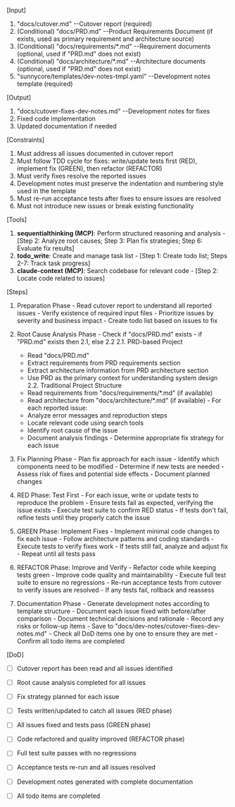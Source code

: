 [Input]
  1. "docs/cutover.md" --Cutover report (required)
  2. (Conditional) "docs/PRD.md" --Product Requirements Document (if exists, used as primary requirement and architecture source)
  3. (Conditional) "docs/requirements/*.md" --Requirement documents (optional, used if "PRD.md" does not exist)
  4. (Conditional) "docs/architecture/*.md" --Architecture documents (optional, used if "PRD.md" does not exist)
  5. "sunnycore/templates/dev-notes-tmpl.yaml" --Development notes template (required)

[Output]
  1. "docs/cutover-fixes-dev-notes.md" --Development notes for fixes
  2. Fixed code implementation
  3. Updated documentation if needed

[Constraints]
  1. Must address all issues documented in cutover report
  2. Must follow TDD cycle for fixes: write/update tests first (RED), implement fix (GREEN), then refactor (REFACTOR)
  3. Must verify fixes resolve the reported issues
  4. Development notes must preserve the indentation and numbering style used in the template
  5. Must re-run acceptance tests after fixes to ensure issues are resolved
  6. Must not introduce new issues or break existing functionality

[Tools]
  1. **sequentialthinking (MCP)**: Perform structured reasoning and analysis
    - [Step 2: Analyze root causes; Step 3: Plan fix strategies; Step 6: Evaluate fix results]
  2. **todo_write**: Create and manage task list
    - [Step 1: Create todo list; Steps 2-7: Track task progress]
  3. **claude-context (MCP)**: Search codebase for relevant code
    - [Step 2: Locate code related to issues]

[Steps]
  1. Preparation Phase
    - Read cutover report to understand all reported issues
    - Verify existence of required input files
    - Prioritize issues by severity and business impact
    - Create todo list based on issues to fix

  2. Root Cause Analysis Phase
    - Check if "docs/PRD.md" exists
    - if "PRD.md" exists then 2.1, else 2.2
      2.1. PRD-based Project
        - Read "docs/PRD.md"
        - Extract requirements from PRD requirements section
        - Extract architecture information from PRD architecture section
        - Use PRD as the primary context for understanding system design
      2.2. Traditional Project Structure
        - Read requirements from "docs/requirements/*.md" (if available)
        - Read architecture from "docs/architecture/*.md" (if available)
    - For each reported issue:
      * Analyze error messages and reproduction steps
      * Locate relevant code using search tools
      * Identify root cause of the issue
      * Document analysis findings
    - Determine appropriate fix strategy for each issue

  3. Fix Planning Phase
    - Plan fix approach for each issue
    - Identify which components need to be modified
    - Determine if new tests are needed
    - Assess risk of fixes and potential side effects
    - Document planned changes

  4. RED Phase: Test First
    - For each issue, write or update tests to reproduce the problem
    - Ensure tests fail as expected, verifying the issue exists
    - Execute test suite to confirm RED status
    - If tests don't fail, refine tests until they properly catch the issue

  5. GREEN Phase: Implement Fixes
    - Implement minimal code changes to fix each issue
    - Follow architecture patterns and coding standards
    - Execute tests to verify fixes work
    - If tests still fail, analyze and adjust fix
    - Repeat until all tests pass

  6. REFACTOR Phase: Improve and Verify
    - Refactor code while keeping tests green
    - Improve code quality and maintainability
    - Execute full test suite to ensure no regressions
    - Re-run acceptance tests from cutover to verify issues are resolved
    - If any tests fail, rollback and reassess

  7. Documentation Phase
    - Generate development notes according to template structure
    - Document each issue fixed with before/after comparison
    - Document technical decisions and rationale
    - Record any risks or follow-up items
    - Save to "docs/dev-notes/cutover-fixes-dev-notes.md"
    - Check all DoD items one by one to ensure they are met
    - Confirm all todo items are completed

[DoD]
  - [ ] Cutover report has been read and all issues identified
  - [ ] Root cause analysis completed for all issues
  - [ ] Fix strategy planned for each issue
  - [ ] Tests written/updated to catch all issues (RED phase)
  - [ ] All issues fixed and tests pass (GREEN phase)
  - [ ] Code refactored and quality improved (REFACTOR phase)
  - [ ] Full test suite passes with no regressions
  - [ ] Acceptance tests re-run and all issues resolved
  - [ ] Development notes generated with complete documentation
  - [ ] All todo items are completed

